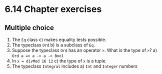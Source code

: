 # 6.14 Chapter exercises

## Multiple choice

1. The `Eq` class c) makes equality tests possible.
2. The typeclass `Ord` b) is a subclass of `Eq`.
3. Suppose the typeclass `Ord` has an operator `>`. What is the type of `>`? a) `Ord a => a -> a -> Bool`
4. In `x = divMod 16 12` c) the type of `x` is a tuple.
5. The typeclass `Integral` includes a) `Int` and `Integer` numbers
